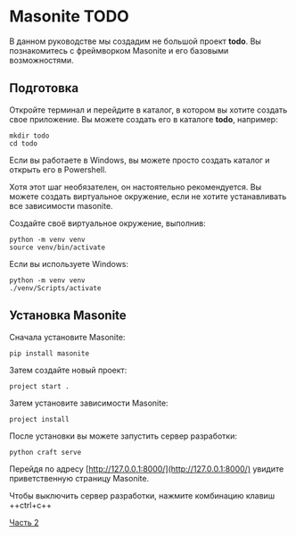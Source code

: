 # Masonite TODO
В данном руководстве мы создадим не большой проект **todo**. Вы познакомитесь с фреймворком Masonite
и его базовыми возможностями.

## Подготовка
Откройте терминал и перейдите в каталог, в котором вы хотите создать свое приложение. 
Вы можете создать его в каталоге **todo**, например:
```
mkdir todo
cd todo
```
Если вы работаете в Windows, вы можете просто создать каталог и открыть его в Powershell.

Хотя этот шаг необязателен, он настоятельно рекомендуется. Вы можете создать виртуальное окружение, 
если не хотите устанавливать все зависимости masonite. 

Создайте своё виртуальное окружение, выполнив:
```
python -m venv venv
source venv/bin/activate
```

Если вы используете Windows:
```
python -m venv venv
./venv/Scripts/activate
```

## Установка Masonite
Сначала установите Masonite:
```
pip install masonite
```
Затем создайте новый проект:
```
project start .
```
Затем установите зависимости Masonite:
```
project install
```
После установки вы можете запустить сервер разработки:
```
python craft serve
```
Перейдя по адресу [http://127.0.0.1:8000/](http://127.0.0.1:8000/) увидите приветственную страницу 
Masonite.

Чтобы выключить сервер разработки, нажмите комбинацию клавиш ++ctrl+c++

[Часть 2](/examples/todo/structure_masonite/)
